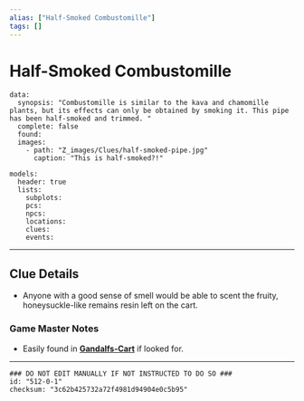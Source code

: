 ```yaml
---
alias: ["Half-Smoked Combustomille"]
tags: []
---
```

# Half-Smoked Combustomille

```RpgManagerData
data: 
  synopsis: "Combustomille is similar to the kava and chamomille plants, but its effects can only be obtained by smoking it. This pipe has been half-smoked and trimmed. "
  complete: false
  found: 
  images: 
    - path: "Z_images/Clues/half-smoked-pipe.jpg"
      caption: "This is half-smoked?!"
```

```RpgManager
models: 
  header: true
  lists: 
    subplots: 
    pcs: 
    npcs: 
    locations: 
    clues: 
    events: 
```

---

## Clue Details
- Anyone with a good sense of smell would be able to scent the fruity, honeysuckle-like remains resin left on the cart. 

### Game Master Notes
- Easily found in **[Gandalfs-Cart](../Locations/Gandalfs-Cart.md)** if looked for.

---

```RpgManagerID
### DO NOT EDIT MANUALLY IF NOT INSTRUCTED TO DO SO ###
id: "512-0-1"
checksum: "3c62b425732a72f4981d94904e0c5b95"
```
